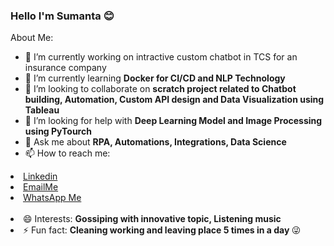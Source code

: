 ### Hello I'm Sumanta 😊

<!--
**sumantas98/sumantas98** is a ✨ _special_ ✨ repository because its `README.md` (this file) appears on your GitHub profile.
-->
About Me:

- 🔭 I’m currently working on intractive custom chatbot in TCS for an insurance company
- 🌱 I’m currently learning <b>Docker for CI/CD and NLP Technology</b>
- 👯 I’m looking to collaborate on <b>scratch project related to Chatbot building, Automation, Custom API design and Data Visualization using Tableau</b>
- 🤔 I’m looking for help with <b>Deep Learning Model and Image Processing using PyTourch </b>
- 💬 Ask me about <b> RPA, Automations, Integrations, Data Science </b> 
- 📫 How to reach me:

<li><a href="https://www.linkedin.com/in/sumanta-samanta-3261a317a/">Linkedin</a></li>
<li><a href="https://mail.google.com/mail/u/0/?tab=rm&ogbl#inbox?compose=GTvVlcSPFdVpbqzThRjnGsNdcCwFQVbQMjWdXSCdWRcfRMXfzxRRCvBvtvpMbgVTlhGcgZwpQjfMS">EmailMe</a></li>
<li><a href="https://web.whatsapp.com/">WhatsApp Me</a></li>
<br>
 <li> 😄 Interests: <b> Gossiping with innovative topic, Listening music </b></li> 
 <li> ⚡ Fun fact: <b> Cleaning working and leaving place 5 times in a day </b> 😜</li>



